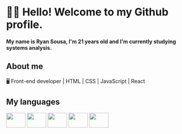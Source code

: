 <h1 align="left">👨‍💻 Hello! Welcome to my Github profile.</h1>

<h4 align="left">My name is Ryan Sousa, I'm 21 years old and I'm currently studying systems analysis.</h4>

<h2 align="left">About me</h2>

<p align="left"> 🖥️ Front-end developer | HTML | CSS | JavaScript | React <br>
    
<h2 align="left">My languages</h2>

<div align="left">
    <img src="https://cdn.jsdelivr.net/gh/devicons/devicon/icons/html5/html5-original.svg" height="40" width="52"/>
    <img src="https://cdn.jsdelivr.net/gh/devicons/devicon/icons/css3/css3-original.svg" height="40" width="52"/>
    <img src="https://cdn.jsdelivr.net/gh/devicons/devicon/icons/javascript/javascript-original.svg" height="40" width="52"/>
    <img src="https://cdn.jsdelivr.net/gh/devicons/devicon/icons/react/react-original.svg" height="40" width="52"/>
    <img src="https://cdn.jsdelivr.net/gh/devicons/devicon/icons/tailwindcss/tailwindcss-original-wordmark.svg" height="40" width="52" />
</div>

